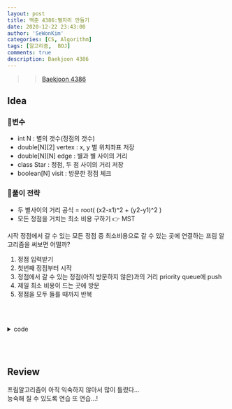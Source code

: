 ```yaml
---
layout: post
title: 백준 4386:별자리 만들기
date: 2020-12-22 23:43:00
author: 'SeWonKim'
categories: [CS, Algorithm]
tags: [알고리즘,  BOJ]
comments: true
description: Baekjoon 4386
---
```


> > [Baekjoon 4386](https://www.acmicpc.net/problem/4386)

## Idea

### 🥚변수

- int N : 별의 갯수(정점의 갯수)
- double[N][2] vertex : x, y 별 위치좌표 저장
- double[N][N] edge : 별과 별 사이의 거리
- class Star : 정점, 두 점 사이의 거리 저장
- boolean[N] visit : 방문한 정점 체크
  
     

### 🍳풀이 전략

- 두 별사이의 거리 공식 = root( (x2-x1)^2 + (y2-y1)^2 )
- 모든 정점을 거치는 최소 비용 구하기 👉 MST 

시작 정점에서 갈 수 있는 모든 정점 중 최소비용으로 갈 수 있는 곳에 연결하는 프림 알고리즘을 써보면 어떨까?

1. 정점 입력받기
2. 첫번째 정점부터 시작
3. 정점에서 갈 수 있는 정점(아직 방문하지 않은)과의 거리 priority queue에 push
4. 제일 최소 비용이 드는 곳에 방문
5. 정점을 모두 들를 때까지 반복


&nbsp;  
&nbsp;


<details>
<summary>code</summary>
<div markdown="1">

```java
import java.util.PriorityQueue;
import java.util.Scanner;

public class Main {

	public static class Star implements Comparable<Star> {
		int vertex;
		double edge;
		
		public Star(int vertex, double edge) {
			this.vertex = vertex;
			this.edge = edge;
		}
		
		@Override
		public int compareTo(Star o) {
			return Double.compare(this.edge, o.edge);
		}
	}
	
	public static void main(String[] args) {
		// input
		Scanner sc = new Scanner(System.in);
		int N = sc.nextInt();
		double[][] vertex = new double[N][2];
		double[][] edge = new double[N][N];
		
		for (int i = 0; i < N; i++) {
			vertex[i][0] = sc.nextDouble();
			vertex[i][1] = sc.nextDouble();
			
            // 모든 별과 별 사이의 거리 구하기
			for (int j = 0; j < i; j++) {
				double distance = getDistance(vertex[i], vertex[j]);
				edge[i][j] = edge[j][i] = distance;
			}
		}

		// 첫번째 별 부터 출발
		PriorityQueue<Star> pq = new PriorityQueue<Star>();
		for (int i = 1; i < N; i++) {
			pq.add(new Star(i, edge[0][i]));
		}
		
		double answer = 0;  // 거리의 합

		int count = 1;
		boolean[] visit = new boolean[N];
		visit[0] = true;
		
		while(!pq.isEmpty()) {
			Star cur = pq.poll();
			
			if(!visit[cur.vertex]) {    // 아직 방문하지 않은 곳이면 방문
				count++;
				visit[cur.vertex] = true;
				answer += cur.edge;
				
				if(count == N)	break;  // 모든 정점을 다 방문했다면 종료
				
                // 이 정점에서 갈 수 있는 다른 모든 정점(아직 방문하지 않은)을 pq에 삽입
				for (int i = 0; i < N; i++) {
					if(!visit[i]) {
						pq.add(new Star(i, edge[cur.vertex][i]));
					}
				}
			}			
		}
		
		System.out.printf("%.2f", answer);
		sc.close();
	}
	
	// 두 점사이의 거리 구하기
	private static double getDistance(double[] v1, double[] v2) {
		return Math.sqrt( Math.pow(v1[0] - v2[0], 2) + Math.pow(v1[1] - v2[1], 2) );
	}

}

```

</div>
</details>

&nbsp;  
&nbsp;

## Review

프림알고리즘이 아직 익숙하지 않아서 많이 틀렸다...    
능숙해 질 수 있도록 연습 또 연습...!

&nbsp;  
&nbsp;
